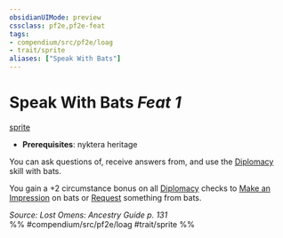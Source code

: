 ```yaml
---
obsidianUIMode: preview
cssclass: pf2e,pf2e-feat
tags:
- compendium/src/pf2e/loag
- trait/sprite
aliases: ["Speak With Bats"]
---
```

# Speak With Bats  *Feat 1*  
[sprite](../../rules/traits/sprite-b1.md)  

- **Prerequisites**: nyktera heritage

You can ask questions of, receive answers from, and use the [Diplomacy](../skills.md#Diplomacy) skill with bats.

You gain a +2 circumstance bonus on all [Diplomacy](../skills.md#Diplomacy) checks to [Make an Impression](../../rules/actions/make-an-impression.md) on bats or [Request](../../rules/actions/request.md) something from bats.

*Source: Lost Omens: Ancestry Guide p. 131*  
%% #compendium/src/pf2e/loag #trait/sprite %%